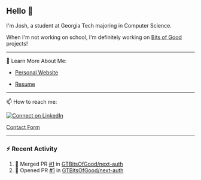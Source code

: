 ## Hello 👋

I'm Josh, a student at Georgia Tech majoring in Computer Science.

When I'm not working on school, I'm definitely working on [Bits of Good](https://bitsofgood.org) projects!

---

📖 Learn More About Me:

* [Personal Website](https://mcfarl.in)

* [Resume](https://www.dropbox.com/s/xak4fdv0h2ghhhy/JoshuaMcFarlin_Resume.pdf?dl=0)

---

📫 How to reach me:

[![Connect on LinkedIn](https://img.shields.io/badge/--linkedin?label=LinkedIn&logo=LinkedIn&style=social)](https://www.linkedin.com/in/joshmcfarlin)

[Contact Form](https://mcfarl.in/contact)

---

### :zap: Recent Activity

<!--START_SECTION:activity-->
1. 🎉 Merged PR [#1](https://github.com//GTBitsOfGood/next-auth/pull/1) in [GTBitsOfGood/next-auth](https://github.com//GTBitsOfGood/next-auth)
2. 💪 Opened PR [#1](https://github.com//GTBitsOfGood/next-auth/pull/1) in [GTBitsOfGood/next-auth](https://github.com//GTBitsOfGood/next-auth)
<!--END_SECTION:activity-->
